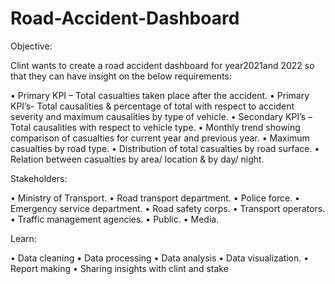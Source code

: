 # Road-Accident-Dashboard
Objective:

Clint wants to create a road accident dashboard for year2021and 2022 so that they can have insight on the below requirements:

•	Primary KPI – Total casualties taken place after the accident.
•	Primary KPI’s- Total causalities & percentage of total with respect to accident severity and maximum causalities by type of vehicle.
•	Secondary KPI’s – Total causalities with respect to vehicle type.
•	Monthly trend showing comparison of casualties for current year and previous year.
•	Maximum casualties by road type.
•	Distribution of total casualties by road surface. 
•	Relation between casualties by area/ location & by day/ night. 

Stakeholders:

•	Ministry of Transport.
•	Road transport department.
•	Police force.
•	Emergency service department.
•	Road safety corps.
•	Transport operators.
•	Traffic management agencies.
•	Public.
•	Media.

Learn:

•	Data cleaning
•	Data processing
•	Data analysis
•	Data visualization.
•	Report making
•	Sharing insights with clint and stake

